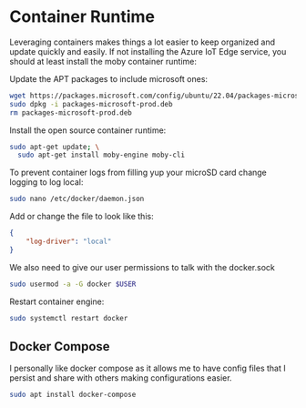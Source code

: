 # Container Runtime

Leveraging containers makes things a lot easier to keep organized and update quickly and easily.  If not installing the Azure IoT Edge service, you should at least install the moby container runtime:

Update the APT packages to include microsoft ones:
```bash
wget https://packages.microsoft.com/config/ubuntu/22.04/packages-microsoft-prod.deb -O packages-microsoft-prod.deb
sudo dpkg -i packages-microsoft-prod.deb
rm packages-microsoft-prod.deb
```

Install the open source container runtime:
```bash
sudo apt-get update; \
  sudo apt-get install moby-engine moby-cli
```

To prevent container logs from filling yup your microSD card change logging to log local:

```bash
sudo nano /etc/docker/daemon.json
```
Add or change the file to look like this:
```json
{
    "log-driver": "local"
}
```

We also need to give our user permissions to talk with the docker.sock

```bash
sudo usermod -a -G docker $USER
```

Restart container engine:
```bash
sudo systemctl restart docker
```

## Docker Compose 

I personally like docker compose as it allows me to have config files that I persist and share with others making configurations easier.

```bash
sudo apt install docker-compose
```